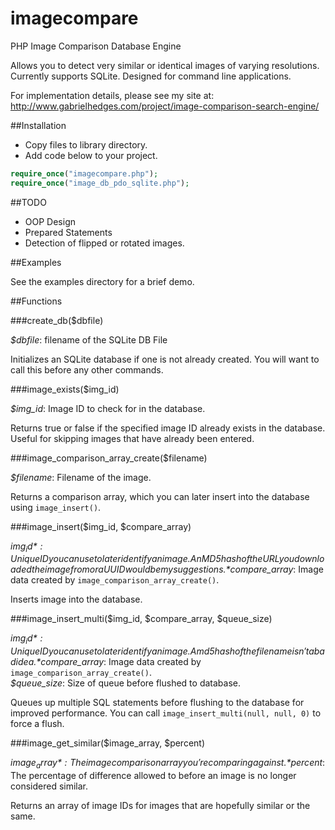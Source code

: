 imagecompare
============

PHP Image Comparison Database Engine

Allows you to detect very similar or identical images of varying resolutions. Currently supports SQLite. Designed for command line applications.

For implementation details, please see my site at: http://www.gabrielhedges.com/project/image-comparison-search-engine/

##Installation

 * Copy files to library directory.
 * Add code below to your project.
```php
require_once("imagecompare.php");
require_once("image_db_pdo_sqlite.php");
```
##TODO

* OOP Design
* Prepared Statements
* Detection of flipped or rotated images.

##Examples

See the examples directory for a brief demo.

##Functions

###create_db($dbfile)

*$dbfile*: filename of the SQLite DB File

Initializes an SQLite database if one is not already created. You will want to call this before any other commands.

###image_exists($img_id)

*$img_id*: Image ID to check for in the database.

Returns true or false if the specified image ID already exists in the database. Useful for skipping images that have already been entered.

###image_comparison_array_create($filename)

*$filename*: Filename of the image.

Returns a comparison array, which you can later insert into the database using ```image_insert()```.

###image_insert($img_id, $compare_array)

*$img_id*: Unique ID you can use to later identify an image. An MD5 hash of the URL you downloaded the image from or a UUID would be my suggestions.  
*$compare_array*: Image data created by ```image_comparison_array_create()```.  

Inserts image into the database.

###image_insert_multi($img_id, $compare_array, $queue_size)

*$img_id*: Unique ID you can use to later identify an image. A md5 hash of the filename isn't a bad idea.  
*$compare_array*: Image data created by ```image_comparison_array_create()```.  
*$queue_size*: Size of queue before flushed to database.

Queues up multiple SQL statements before flushing to the database for improved performance. You can call ```image_insert_multi(null, null, 0)``` to force a flush.

###image_get_similar($image_array, $percent)

*$image_array*: The image comparison array you're comparing against.
*$percent*: The percentage of difference allowed to before an image is no longer considered similar.

Returns an array of image IDs for images that are hopefully similar or the same.
